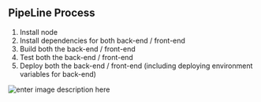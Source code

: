 ## PipeLine Process

 1. Install node
 2. Install dependencies for both back-end / front-end
 3. Build both the back-end / front-end
 4. Test both the back-end / front-end
 4. Deploy both the back-end / front-end (including deploying environment variables for back-end)


![enter image description here](https://www.ahsan.io/img/github_to_aws.png)